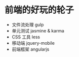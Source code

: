 前端的好玩的轮子
===

- 文件流处理 gulp
- 单元测试 jasmine & karma
- CSS 工具 less
- 移动端 jquery-mobile
- 前端框架 angularjs
